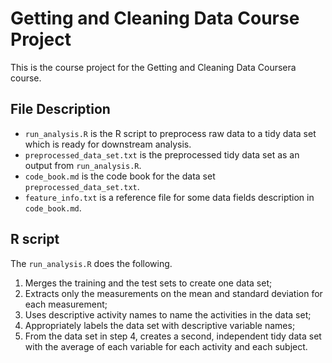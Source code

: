 # Getting and Cleaning Data Course Project
This is the course project for the Getting and Cleaning Data Coursera course.

## File Description
* `run_analysis.R` is the R script to preprocess raw data to a tidy data set which is ready for downstream analysis.
* `preprocessed_data_set.txt` is the preprocessed tidy data set as an output from  `run_analysis.R`.
* `code_book.md` is the code book for the data set `preprocessed_data_set.txt`.
* `feature_info.txt` is a reference file for some data fields description in `code_book.md`.

## R script
The `run_analysis.R` does the following.
1. Merges the training and the test sets to create one data set;
2. Extracts only the measurements on the mean and standard deviation for each measurement;
3. Uses descriptive activity names to name the activities in the data set;
4. Appropriately labels the data set with descriptive variable names;
5. From the data set in step 4, creates a second, independent tidy data set with the average of each variable for each activity and each subject.
